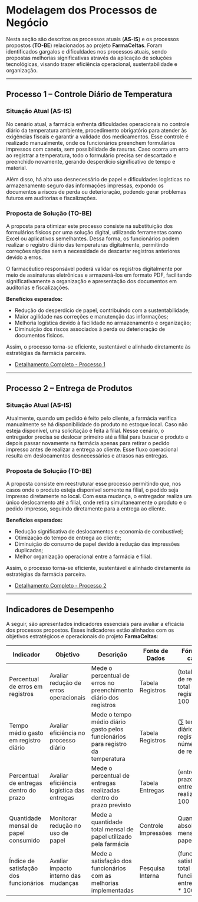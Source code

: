 # Modelagem dos Processos de Negócio

Nesta seção são descritos os processos atuais (**AS-IS**) e os processos propostos (**TO-BE**) relacionados ao projeto **FarmaCeltas**. Foram identificados gargalos e dificuldades nos processos atuais, sendo propostas melhorias significativas através da aplicação de soluções tecnológicas, visando trazer eficiência operacional, sustentabilidade e organização.

---

## Processo 1 – Controle Diário de Temperatura

### Situação Atual (AS-IS)

No cenário atual, a farmácia enfrenta dificuldades operacionais no controle diário da temperatura ambiente, procedimento obrigatório para atender às exigências fiscais e garantir a validade dos medicamentos. Esse controle é realizado manualmente, onde os funcionários preenchem formulários impressos com caneta, sem possibilidade de rasuras. Caso ocorra um erro ao registrar a temperatura, todo o formulário precisa ser descartado e preenchido novamente, gerando desperdício significativo de tempo e material.

Além disso, há alto uso desnecessário de papel e dificuldades logísticas no armazenamento seguro das informações impressas, expondo os documentos a riscos de perda ou deterioração, podendo gerar problemas futuros em auditorias e fiscalizações.

### Proposta de Solução (TO-BE)

A proposta para otimizar este processo consiste na substituição dos formulários físicos por uma solução digital, utilizando ferramentas como Excel ou aplicativos semelhantes. Dessa forma, os funcionários podem realizar o registro diário das temperaturas digitalmente, permitindo correções rápidas sem a necessidade de descartar registros anteriores devido a erros.

O farmacêutico responsável poderá validar os registros digitalmente por meio de assinaturas eletrônicas e armazená-los em formato PDF, facilitando significativamente a organização e apresentação dos documentos em auditorias e fiscalizações.

**Benefícios esperados:**

- Redução do desperdício de papel, contribuindo com a sustentabilidade;
- Maior agilidade nas correções e manutenção das informações;
- Melhoria logística devido à facilidade no armazenamento e organização;
- Diminuição dos riscos associados à perda ou deterioração de documentos físicos.

Assim, o processo torna-se eficiente, sustentável e alinhado diretamente às estratégias da farmácia parceira.

- [Detalhamento Completo - Processo 1](./processes/Processo-1-Controle-de-temperatura-da-farmacia.md)

---

## Processo 2 – Entrega de Produtos

### Situação Atual (AS-IS)

Atualmente, quando um pedido é feito pelo cliente, a farmácia verifica manualmente se há disponibilidade do produto no estoque local. Caso não esteja disponível, uma solicitação é feita à filial. Nesse cenário, o entregador precisa se deslocar primeiro até a filial para buscar o produto e depois passar novamente na farmácia apenas para retirar o pedido impresso antes de realizar a entrega ao cliente. Esse fluxo operacional resulta em deslocamentos desnecessários e atrasos nas entregas.

### Proposta de Solução (TO-BE)

A proposta consiste em reestruturar esse processo permitindo que, nos casos onde o produto esteja disponível somente na filial, o pedido seja impresso diretamente no local. Com essa mudança, o entregador realiza um único deslocamento até a filial, onde retira simultaneamente o produto e o pedido impresso, seguindo diretamente para a entrega ao cliente.

**Benefícios esperados:**

- Redução significativa de deslocamentos e economia de combustível;
- Otimização do tempo de entrega ao cliente;
- Diminuição do consumo de papel devido à redução das impressões duplicadas;
- Melhor organização operacional entre a farmácia e filial.

Assim, o processo torna-se eficiente, sustentável e alinhado diretamente às estratégias da farmácia parceira.
- [Detalhamento Completo - Processo 2](./processes/Processo-2-Entregas.md)

---

## Indicadores de Desempenho

A seguir, são apresentados indicadores essenciais para avaliar a eficácia dos processos propostos. Esses indicadores estão alinhados com os objetivos estratégicos e operacionais do projeto **FarmaCeltas**:

| Indicador                               | Objetivo                                 | Descrição                                                                | Fonte de Dados       | Fórmula de cálculo                                           |
|-----------------------------------------|------------------------------------------|--------------------------------------------------------------------------|----------------------|--------------------------------------------------------------|
| Percentual de erros em registros        | Avaliar redução de erros operacionais    | Mede o percentual de erros no preenchimento diário dos registros         | Tabela Registros     | (total de erros de registro / total de registros) * 100      |
| Tempo médio gasto em registro diário    | Avaliar eficiência no processo diário    | Mede o tempo médio diário gasto pelos funcionários para registro da temperatura | Tabela Registros | (∑ tempo diário dos registros / número total de registros)   |
| Percentual de entregas dentro do prazo  | Avaliar eficiência logística das entregas| Mede o percentual de entregas realizadas dentro do prazo previsto        | Tabela Entregas      | (entregas no prazo / total entregas realizadas) * 100        |
| Quantidade mensal de papel consumido    | Monitorar redução no uso de papel        | Mede a quantidade total mensal de papel utilizado pela farmácia          | Controle Impressões  | Quantidade absoluta mensal de papel usado                    |
| Índice de satisfação dos funcionários   | Avaliar impacto interno das mudanças     | Mede a satisfação dos funcionários com as melhorias implementadas        | Pesquisa Interna     | (funcionários satisfeitos / total de funcionários entrevistados) * 100 |
